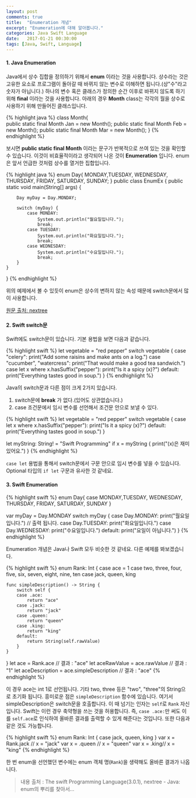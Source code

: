 ```yaml
---
layout: post
comments: true
title:  "Enumeration 개념"
excerpt: "Enumeration에 대해 알아봅니다."
categories: Java Swift Language
date:   2017-01-21 00:30:00
tags: [Java, Swift, Language]
---
```


#### 1. Java Enumeration

Java에서 상수 집합을 정의하기 위해서 **enum** 이라는 것을 사용합니다. 상수라는 것은 고유한 요소로 프로그램이 돌아갈 때 바뀌지 않는 변수로 이해하면 됩니다.(상"수"라고 숫자가 아닙니다.) 하나의 변수 혹은 클래스가 정의한 순간 이후로 바뀌지 않도록 하기 위해 **final** 이라는 것을 사용합니다. 아래의 경우 **Month** class는 각각의 월을 상수로 사용하기 위해 만들어진 클래스입니다.

{% highlight java %}
class Month{  
    public static final Month Jan = new Month();
    public static final Month Feb = new Month();
    public static final Month Mar = new Month();
}
{% endhighlight %}

보시면 **public static final Month** 이라는 문구가 반복적으로 쓰여 있는 것을 확인할 수 있습니다. 이것이 비효율적이라고 생각되어 나온 것이 **Enumeration** 입니다. enum은 앞서 언급한 것처럼 상수를 열거한 집합입니다.

{% highlight java %}
enum Day{
    MONDAY,TUESDAY, WEDNESDAY, THURSDAY, FRIDAY, SATURDAY, SUNDAY;
}
public class EnumEx {
    public static void main(String[] args) {

        Day myDay = Day.MONDAY;

        switch (myDay) {
            case MONDAY:
                System.out.println("월요일입니다.");
                break;
            case TUESDAY:
                System.out.println("화요일입니다.");
                break;
            case WEDNESDAY:
                System.out.println("수요일입니다.");
                break;
        }
    }
}
{% endhighlight %}

위의 예제에서 볼 수 있듯이 enum은 상수의 변하지 않는 속성 때문에 switch문에서 많이 사용합니다.

<a href="http://www.nextree.co.kr/p11686/">원문 출처: nextree</a>

#### 2. Swift switch문

Swift에도 switch문이 있습니다. 기본 용법을 보면 다음과 같습니다.

{% highlight swift %}
let vegetable = "red pepper"
switch vegetable {
  case "celery":
      print("Add some raisins and make ants on a log.")
  case "cucumber", "watercress":
      print("That would make a good tea sandwich.")
  case let x where x.hasSuffix("pepper"):
      print("Is it a spicy \(x)?")
  default:
      print("Everything tastes good in soup.")
}
{% endhighlight %}

Java의 switch문과 다른 점이 크게 2가지 있습니다.

1. switch문에 **break** 가 없다.(있어도 상관없습니다.)
2. case 조건문에서 임시 변수를 선언해서 조건문 안으로 보낼 수 있다.

{% highlight swift %}
let vegetable = "red pepper"
switch vegetable {
  case let x where x.hasSuffix("pepper"):
      print("Is it a spicy \(x)?")
  default:
      print("Everything tastes good in soup.")
}

let myString: String! = "Swift Programming"
if x = myString {
    print("\(x)은 재미있어요.")
}
{% endhighlight %}

<code>case let</code> 용법을 통해서 switch문에서 구문 안으로 임시 변수를 넣을 수 있습니다. Optional 타입의 <code>if let</code> 구문과 유사한 것 같네요.

#### 3. Swift Enumeration

{% highlight swift %}
enum Day{
    case MONDAY,TUESDAY, WEDNESDAY, THURSDAY, FRIDAY, SATURDAY, SUNDAY
}

var myDay = Day.MONDAY
switch myDay {
    case Day.MONDAY:
        print("월요일입니다.") // 출력 됩니다.
    case Day.TUESDAY:
        print("화요일입니다.")
    case Day.WEDNESDAY:
        print("수요일입니다.")
    default:
        print("요일이 아닙니다.")
}
{% endhighlight %}

Enumeration 개념은 Java나 Swift 모두 비슷한 것 같네요. 다른 예제를 봐보겠습니다.

{% highlight swift %}
enum Rank: Int {
    case ace = 1
    case two, three, four, five, six, seven, eight, nine, ten
    case jack, queen, king

    func simpleDescription() -> String {
        switch self {
        case .ace:
            return "ace"
        case .jack:
            return "jack"
        case .queen:
            return "queen"
        case .king:
            return "king"
        default:
            return String(self.rawValue)
        }
    }
}
let ace = Rank.ace // 결과 : "ace"
let aceRawValue = ace.rawValue // 결과 : "1"
let aceDescription = ace.simpleDescription // 결과 : "ace"
{% endhighlight %}

이 경우 ace는 int 1로 선언됩니다. 기타 two, three 등은 "two", "three"의 String으로 초기화 됩니다. 흥미로운 점은 <code>simpleDescription</code> 함수에 있습니다. 여기서 simpleDescription은 switch문을 호출합니다. 이 때 넘기는 인자는 <code>self</code>로 <code>Rank</code> 자신입니다. Swift는 이런 경우 축약형을 쓰는 것을 허용합니다. 즉, <code>case .ace:</code>만 써도 이를 <code>self.ace</code>로 인식하여 올바른 결과를 출력할 수 있게 해준다는 것입니다. 또한 다음과 같은 것도 가능합니다.

{% highlight swift %}
enum Rank: Int {
    case jack, queen, king
}
var x = Rank.jack // x = "jack"
var x = .queen // x = "queen"
var x = .king// x = "king"
{% endhighlight %}

한 번 enum을 선언했던 변수에는 enum 객체 명(<code>Rank</code>)을 생략해도 올바른 결과가 나옵니다.

> 내용 출처 : The swift Programming Language(3.0.1), nextree - Java: enum의 뿌리를 찾아서...
